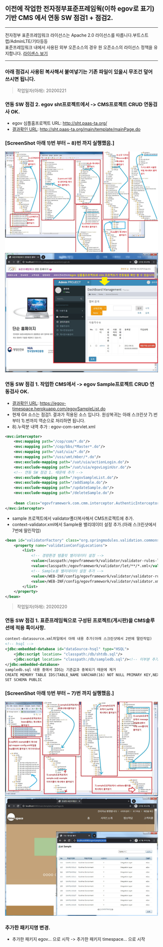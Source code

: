 ## 이전에 작업한 전자정부표준프레임웍(이하 egov로 표기)<br> 기반 CMS 에서 연동 SW 점검1 + 점검2.
***
전자정부 표준프레임워크 라이선스는 Apache 2.0 라이선스를 따릅니다.부트스트랩/AdminLTE/기타등등<br>
표준프레임워크 내에서 사용된 외부 오픈소스의 경우 원 오픈소스의 라이선스 정책을 유지합니다.
[라이센스 보기](https://www.egovframe.go.kr/EgovLicense.jsp)
***
### 아래 점검시 사용된 복사해서 붙여넣기는 기존 파일이 있을시 무조건 덮어 쓰시면 됩니다.

>작업일자(아래): 20200221
### 연동 SW 점검 2. egov sht프로젝트에서 -> CMS프로젝트 CRUD 연동검사 OK.
- egov 심플홈프로젝트 URL: http://sht.paas-ta.org/
- [결과확인 URL](http://sht.paas-ta.org/main/template/mainPage.do): http://sht.paas-ta.org/main/template/mainPage.do

### [ScreenShot 아래 1)번 부터 ~ 8)번 까지 실행했음.]<br>
![ex_screenshot](./git_img/20200222.jpg)
![ex_screenshot](./git_img/20200222_2.jpg)

### 연동 SW 점검 1. 작업한 CMS에서 -> egov Sample프로젝트 CRUD 연동검사 OK.
- [결과확인 URL](https://egov-timespace.herokuapp.com/egovSampleList.do): https://egov-timespace.herokuapp.com/egovSampleList.do
- 현재 Git 소스는 점검1. 결과가 적용된 소스 입니다. 원상복귀는 아래 스크린샷 7).번 부터 1).번까지 역순으로 처리하면 됩니다.
- 8).누락분 내역 추가 : egov-com-servlet.xml

```xml
<mvc:interceptor>
    <mvc:mapping path="/cop/com/*.do"/>
    <mvc:mapping path="/cop/bbs/*Master*.do"/>
    <mvc:mapping path="/uat/uia/*.do"/>
    <mvc:mapping path="/uss/umt/mber/*.do"/>
    <mvc:exclude-mapping path="/uat/uia/actionLogin.do"/>
    <mvc:exclude-mapping path="/uat/uia/egovLoginUsr.do"/>
    <!-- 연동 SW 점검 1. 때문에 추가 -->
    <mvc:exclude-mapping path="/egovSampleList.do"/>
    <mvc:exclude-mapping path="/addSample.do"/>
    <mvc:exclude-mapping path="/updateSample.do"/>
    <mvc:exclude-mapping path="/deleteSample.do"/>
    
    <bean class="egovframework.com.cmm.interceptor.AuthenticInterceptor" />
</mvc:interceptor>
```

- sample 프로젝트에서 validator폴더복사해서 CMS프로젝트에 추가.
- context-validator.xml에서 Sample용 밸리데이터 설정 추가.(아래 스크린샷에서 7번에 딸린작업)
```xml
<bean id="validatorFactory" class="org.springmodules.validation.commons.DefaultValidatorFactory">
    <property name="validationConfigLocations">
        <list>
            <!-- 경량환경 템플릿 밸리데이터 설정 -->
            <value>classpath:/egovframework/validator/validator-rules-let.xml</value>
            <value>classpath:/egovframework/validator/let/**/*.xml</value>
            <!-- Sample용 밸리데이터 설정 추가 -->
            <value>/WEB-INF/config/egovframework/validator/validator-rules.xml</value>
            <value>/WEB-INF/config/egovframework/validator/validator.xml</value>
        </list>
    </property>
</bean>
```

>작업일자(아래): 20200220
### 연동 SW 점검 1. 표준프레임웍으로 구성된 프로젝트(게시판)을 CMS솔루션에 적용 특이사항.
```xml
context-datasource.xml파일에서 아래 내용 추가(아래 스크린샷에서 2번에 딸린작업)
<!-- hsql -->
<jdbc:embedded-database id="dataSource-hsql" type="HSQL">
	<jdbc:script location= "classpath:/db/shtdb.sql"/>
	<jdbc:script location= "classpath:/db/sampledb.sql"/><!-- 이부분 추가 -->
</jdbc:embedded-database>
sampledb.sql 내용 중에서 IDS는 기존값과 중복되기 때문에 제거
CREATE MEMORY TABLE IDS(TABLE_NAME VARCHAR(16) NOT NULL PRIMARY KEY,NEXT_ID DECIMAL(30) NOT NULL)
SET SCHEMA PUBLIC
```

### [ScreenShot 아래 1)번 부터 ~ 7)번 까지 실행했음.]<br>
![ex_screenshot](./git_img/20200221.jpg)
![ex_screenshot](./git_img/20200221_2.jpg)

### 추가한 패키지명 변경.
- 추가한 패키지 egov... 으로 시작 -> 추가한 패키지 timespace... 으로 시작  